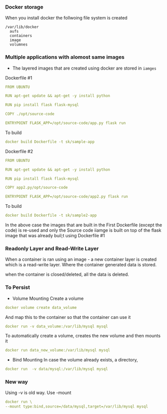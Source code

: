 ### Docker storage
When you install docker the follwoing file system is created
```
/var/lib/docker
  aufs
  containers
  image
  volumnes
```

### Multiple applications with alomost same images
- The layered images that are created using docker are stored in ``` iamges ```

Dockerfile #1
```yaml
FROM UBUNTU

RUN apt-get update && apt-get -y install python

RUN pip install flask flask-mysql

COPY ./opt/source-code

ENTRYPOINT FLASK_APP=/opt/source-code/app.py flask run
```
To build
```yaml
docker build Dockerfile -t sk/sample-app
```


Dockerfile #2
```yaml
FROM UBUNTU

RUN apt-get update && apt-get -y install python

RUN pip install flask flask-mysql

COPY app2.py/opt/source-code

ENTRYPOINT FLASK_APP=/opt/source-code/app2.py flask run
```
To build
```yaml
docker build Dockerfile -t sk/sample2-app
```

In the above case the images that are built in the First Dockerfile (except the code) is re-used 
and only the Source code iiamge is built on top of the flask image that was already buil;t using Dockerfile #1 


### Readonly Layer and Read-Write Layer
When a container is ran using an image - a new container layer is created which is a read-write layer. Where the container generated data is stored.

when the container is closed/deleted, all the data is deleted.

### To Persist
- Volume Mounting
Create a volume
```yaml
docker volume create data_volume 
```
And map this to the container so that the container can use it
```yaml
docker run -v data_volume:/var/lib/mysql mysql 
```

To automatically create a volume, creates the new volume and then mounts it
```yaml
docker run data_new_volume:/var/lib/mysql mysql 
```

- Bind Mounting
In case the volume already exists, a directory,
```yaml
docker run  -v data/mysql:/var/lib/mysql mysql 
```


### New way
Using -v is old way. Use -mount
```yaml
docker run \
--mount type:bind,source=/data/mysql,target=/var/lib/mysql mysql
```
